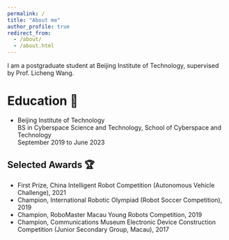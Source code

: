 ```yaml
---
permalink: /
title: "About me"
author_profile: true
redirect_from: 
  - /about/
  - /about.html
---
```


I am a postgraduate student at Beijing Institute of Technology, supervised by Prof. Licheng Wang.

Education :school:
======

* Beijing Institute of Technology  
BS in Cyberspace Science and Technology, School of Cyberspace and Technology  
September 2019 to June 2023

Selected Awards :trophy:
-----
* First Prize, China Intelligent Robot Competition (Autonomous Vehicle Challenge), 2021
* Champion, International Robotic Olympiad (Robot Soccer Competition), 2019
* Champion, RoboMaster Macau Young Robots Competition, 2019
* Champion, Communications Museum Electronic Device Construction Competition (Junior Secondary Group, Macau), 2017



